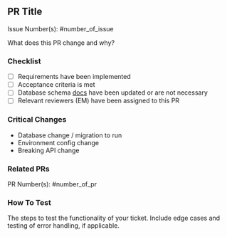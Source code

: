 ## PR Title

Issue Number(s): #number_of_issue

What does this PR change and why?

### Checklist

- [ ] Requirements have been implemented
- [ ] Acceptance criteria is met
- [ ] Database schema [docs](https://www.notion.so/gtbitsofgood/Database-Schema-Docs-fd377ded10b54890b65fd99025488cee?pvs=4) have been updated or are not necessary
- [ ] Relevant reviewers (EM) have been assigned to this PR

### Critical Changes

- Database change / migration to run
- Environment config change
- Breaking API change

### Related PRs

PR Number(s): #number_of_pr

### How To Test

The steps to test the functionality of your ticket. Include edge cases and testing of error handling, if applicable.
